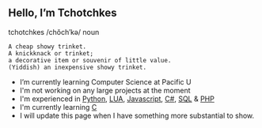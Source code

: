 ## Hello, I’m Tchotchkes

  tchotchkes /chŏch′kə/
noun

    A cheap showy trinket.
    A knickknack or trinket;
    a decorative item or souvenir of little value.
    (Yiddish) an inexpensive showy trinket.
    
- I’m currently learning Computer Science at Pacific U
- I'm not working on any large projects at the moment
- I'm experienced in [Python](https://www.python.org/), [LUA](https://www.lua.org/), [Javascript](https://ecma-international.org/publications-and-standards/standards/ecma-262/), [C#](https://learn.microsoft.com/en-us/dotnet/csharp/), [SQL](https://www.iso.org/standard/76583.html) & [PHP](https://www.php.net/)
- I'm currently learning [C](https://www.iso.org/standard/74528.html)
- I will update this page when I have something more substantial to show.

<!---
Serverleech/Serverleech is a special repository because its `README.md` (this file) appears on your GitHub profile.
You can click the Preview link to take a look at your changes.
--->
